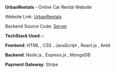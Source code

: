 **UrbanRentals** - Online Car Rental Website

Website Link: [UrbanRentals](https://urbanrentals.netlify.app/)

Backend Source Code: [Server](https://urbanrentals-server.onrender.com/)

**TechStack Used :-**

**Frontend**: HTML , CSS , JavaScript , React.js , Antd

**Backend**: Node.js , Express.js , MongoDB

**Payment Gateway**: Stripe
